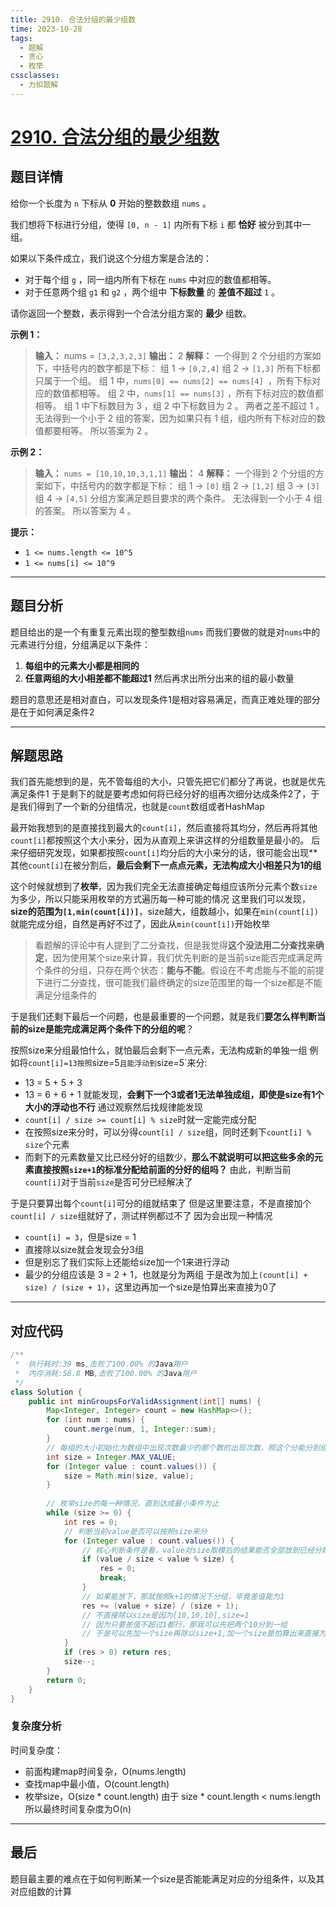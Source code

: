 ```yaml
---
title: 2910. 合法分组的最少组数
time: 2023-10-28
tags:
  - 题解
  - 贪心
  - 枚举
cssclasses:
  - 力扣题解
---
```

# [2910. 合法分组的最少组数](https://leetcode.cn/problems/minimum-number-of-groups-to-create-a-valid-assignment/)
## 题目详情
给你一个长度为 `n` 下标从 **0** 开始的整数数组 `nums` 。

我们想将下标进行分组，使得 `[0, n - 1]` 内所有下标 `i` 都 **恰好** 被分到其中一组。

如果以下条件成立，我们说这个分组方案是合法的：

- 对于每个组 `g` ，同一组内所有下标在 `nums` 中对应的数值都相等。
- 对于任意两个组 `g1` 和 `g2` ，两个组中 **下标数量** 的 **差值不超过** `1` 。

请你返回一个整数，表示得到一个合法分组方案的 **最少** 组数。

**示例 1：**

>**输入：** nums = `[3,2,3,2,3]`
>**输出：** 2
>**解释：** 一个得到 2 个分组的方案如下，中括号内的数字都是下标：
>组 1 -> `[0,2,4]`
>组 2 -> `[1,3]`
>所有下标都只属于一个组。
>组 1 中，`nums[0] == nums[2] == nums[4] `，所有下标对应的数值都相等。
>组 2 中，`nums[1] == nums[3]` ，所有下标对应的数值都相等。
>组 1 中下标数目为 3 ，组 2 中下标数目为 2 。
>两者之差不超过 1 。
>无法得到一个小于 2 组的答案，因为如果只有 1 组，组内所有下标对应的数值都要相等。
>所以答案为 2 。

**示例 2：**

>**输入：** `nums = [10,10,10,3,1,1]`
>**输出：** 4
>**解释：** 一个得到 2 个分组的方案如下，中括号内的数字都是下标：
>组 1 -> `[0]`
>组 2 -> `[1,2]`
>组 3 -> `[3]`
>组 4 -> `[4,5]`
>分组方案满足题目要求的两个条件。
>无法得到一个小于 4 组的答案。
>所以答案为 4 。

**提示：**
- `1 <= nums.length <= 10^5`
- `1 <= nums[i] <= 10^9`
---
## 题目分析

题目给出的是一个有重复元素出现的整型数组`nums`
而我们要做的就是对`nums`中的元素进行分组，分组满足以下条件：
1. **每组中的元素大小都是相同的**
2. **任意两组的大小相差都不能超过1**
然后再求出所分出来的组的最小数量

题目的意思还是相对直白，可以发现条件1是相对容易满足，而真正难处理的部分是在于如何满足条件2

---
## 解题思路

我们首先能想到的是，先不管每组的大小，只管先把它们都分了再说，也就是优先满足条件1
于是剩下的就是要考虑如何将已经分好的组再次细分达成条件2了，于是我们得到了一个新的分组情况，也就是`count`数组或者HashMap

最开始我想到的是直接找到最大的`count[i]`，然后直接将其均分，然后再将其他`count[i]`都按照这个大小来分，因为从直观上来讲这样的分组数量是最小的。
后来仔细研究发现，如果都按照`count[i]`均分后的大小来分的话，很可能会出现**其他`count[i]`在被分割后，**最后会剩下一点点元素，无法构成大小相差只为1的组**

这个时候就想到了**枚举**，因为我们完全无法直接确定每组应该所分元素个数`size`为多少，所以只能采用枚举的方式遍历每一种可能的情况
这里我们可以发现，**size的范围为`[1,min(count[i])]`**，size越大，组数越小，如果在`min(count[i])`就能完成分组，自然是再好不过了，因此从`min(count[i])`开始枚举

>看题解的评论中有人提到了二分查找，但是我觉得**这个没法用二分查找来确定**，因为使用某个size来计算，我们优先判断的是当前size能否完成满足两个条件的分组，只存在两个状态：**能与不能**。假设在不考虑能与不能的前提下进行二分查找，很可能我们最终确定的size范围里的每一个size都是不能满足分组条件的

于是我们还剩下最后一个问题，也是最重要的一个问题，就是我们**要怎么样判断当前的size是能完成满足两个条件下的分组的呢**？

按照size来分组最怕什么，就怕最后会剩下一点元素，无法构成新的单独一组
例如将`count[i]=13按照`size=5`且能浮动到`size=5`来分:
- 13 = 5 + 5 + 3
- 13 = 6 + 6 + 1
就能发现，**会剩下一个3或者1无法单独成组，即使是size有1个大小的浮动也不行**
通过观察然后找规律能发现
- `count[i] / size >= count[i] % size`时就一定能完成分配
- 在按照size来分时，可以分得`count[i] / size`组，同时还剩下`count[i] % size`个元素
- 而剩下的元素数量又比已经分好的组数少，**那么不就说明可以把这些多余的元素直接按照`size+1`的标准分配给前面的分好的组吗？**
由此，判断当前`count[i]`对于当前`size`是否可分已经解决了

于是只要算出每个`count[i]`可分的组就结束了
但是这里要注意，不是直接加个`count[i] / size`组就好了，测试样例都过不了
因为会出现一种情况
- `count[i] = 3`，但是size = 1
- 直接除以size就会发现会分3组
- 但是别忘了我们实际上还能给size加一个1来进行浮动
- 最少的分组应该是 3 = 2 + 1，也就是分为两组
于是改为加上`(count[i] + size) / (size + 1)`，这里边再加一个size是怕算出来直接为0了
---
## 对应代码

```java
/**  
 *  执行耗时:39 ms,击败了100.00% 的Java用户  
 *  内存消耗:58.8 MB,击败了100.00% 的Java用户  
 */  
class Solution {  
    public int minGroupsForValidAssignment(int[] nums) {  
        Map<Integer, Integer> count = new HashMap<>();  
        for (int num : nums) {  
            count.merge(num, 1, Integer::sum);  
        }  
        // 每组的大小初始化为数组中出现次数最少的那个数的出现次数，照这个分能分到组数最少  
        int size = Integer.MAX_VALUE;  
        for (Integer value : count.values()) {  
            size = Math.min(size, value);  
        }  
  
        // 枚举size的每一种情况，直到达成最小条件为止  
        while (size >= 0) {  
            int res = 0;  
            // 判断当前value是否可以按照size来分  
            for (Integer value : count.values()) {  
                // 核心判断条件是看，value对size取模后的结果能否全部放到已经分好的组中  
                if (value / size < value % size) {  
                    res = 0;  
                    break;  
                }  
                // 如果能放下，那就按照k+1的情况下分组，毕竟差值能为1  
                res += (value + size) / (size + 1);  
                // 不直接除以size是因为[10,10,10],size=1  
                // 因为只要差值不超过1都行，那我可以先把两个10分到一组  
                // 于是可以先加一个size再除以size+1,加一个size是怕算出来直接为0了  
            }  
            if (res > 0) return res;  
            size--;  
        }  
        return 0;  
    }  
}
```
### 复杂度分析
时间复杂度：
- 前面构建map时间复杂，O(nums.length)
- 查找map中最小值，O(count.length)
- 枚举size，O(size * count.length)
由于 size * count.length < nums.length
所以最终时间复杂度为O(n)

---
## 最后

题目最主要的难点在于如何判断某一个size是否能能满足对应的分组条件，以及其对应组数的计算

